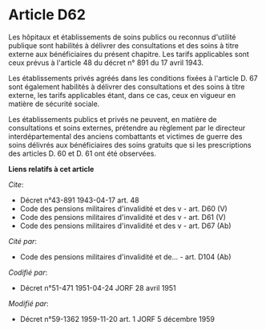 # Article D62

Les hôpitaux et établissements de soins publics ou reconnus d'utilité publique sont habilités à délivrer des consultations et
des soins à titre externe aux bénéficiaires du présent chapitre. Les tarifs applicables sont ceux prévus à l'article 48 du
décret n° 891 du 17 avril 1943.

Les établissements privés agréés dans les conditions fixées à l'article D. 67 sont également habilités à délivrer des
consultations et des soins à titre externe, les tarifs applicables étant, dans ce cas, ceux en vigueur en matière de sécurité
sociale.

Les établissements publics et privés ne peuvent, en matière de consultations et soins externes, prétendre au règlement par le
directeur interdépartemental des anciens combattants et victimes de guerre des soins délivrés aux bénéficiaires des soins
gratuits que si les prescriptions des articles D. 60 et D. 61 ont été observées.

**Liens relatifs à cet article**

_Cite_:

  - Décret n°43-891 1943-04-17 art. 48
  - Code des pensions militaires d'invalidité et des v - art. D60 (V)
  - Code des pensions militaires d'invalidité et des v - art. D61 (V)
  - Code des pensions militaires d'invalidité et des v - art. D67 (Ab)

_Cité par_:

  - Code des pensions militaires d'invalidité et de... - art. D104 (Ab)

_Codifié par_:

  - Décret n°51-471 1951-04-24 JORF 28 avril 1951

_Modifié par_:

  - Décret n°59-1362 1959-11-20 art. 1 JORF 5 décembre 1959
